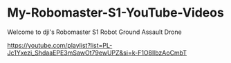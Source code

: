 # My-Robomaster-S1-YouTube-Videos
Welcome to dji's Robomaster S1 Robot Ground Assault Drone

https://youtube.com/playlist?list=PL-Jc1Yxezi_ShdaaEPE3mSawOt79ewUPZ&si=k-F1O8llbzAoCmbT
